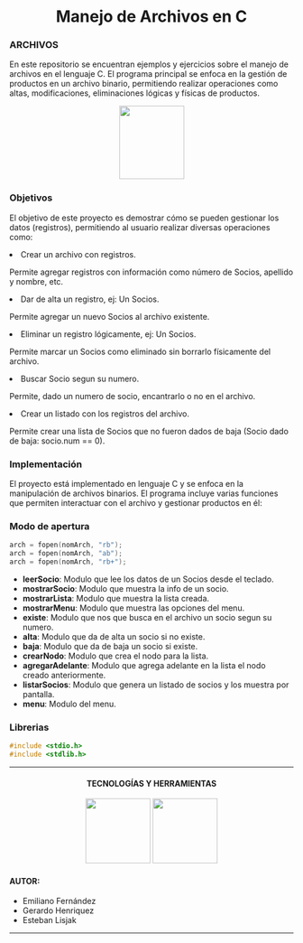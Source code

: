 <h1 align="center">Manejo de Archivos en C</h1>

<h3>ARCHIVOS</h3>
<p>En este repositorio se encuentran ejemplos y ejercicios sobre el manejo de archivos en el lenguaje C. El programa principal se enfoca en la gestión de productos en un archivo binario, permitiendo realizar operaciones como altas, modificaciones, eliminaciones lógicas y físicas de productos.</p>

<div align="center">
	<img src="https://cdn-icons-png.flaticon.com/512/2338/2338582.png" width="115" height="130" style="margin:auto;">
</div>

<h3>Objetivos</h3>
<p>El objetivo de este proyecto es demostrar cómo se pueden gestionar los datos (registros), permitiendo al usuario realizar diversas operaciones como:</p>
<div>
	<li>Crear un archivo con registros.</li>
	<p>Permite agregar registros con información como número de Socios, apellido y nombre, etc.</p>
</div>
<div>
	<li>Dar de alta un registro, ej: Un Socios.</li>
	<p>Permite agregar un nuevo Socios al archivo existente.</p>
</div>
<div>
	<li>Eliminar un registro lógicamente, ej: Un Socios.</li>
	<p>Permite marcar un Socios como eliminado sin borrarlo físicamente del archivo.</p>
</div>
<div>
	<li>Buscar Socio segun su numero.</li>
	<p>Permite, dado un numero de socio, encantrarlo o no en el archivo.</p>
</div>
<div>
	<li>Crear un listado con los registros del archivo.</li>
	<p>Permite crear una lista de Socios que no fueron dados de baja (Socio dado de baja: socio.num == 0).</p>
</div>

<h3>Implementación</h3>
<p>El proyecto está implementado en lenguaje C y se enfoca en la manipulación de archivos binarios. El programa incluye varias funciones que permiten interactuar con el archivo y gestionar productos en él:</p>

### Modo de apertura

```c
arch = fopen(nomArch, "rb");
arch = fopen(nomArch, "ab");
arch = fopen(nomArch, "rb+");
```
<ul>
    <li><strong>leerSocio</strong>: Modulo que lee los datos de un Socios desde el teclado.</li>
    <li><strong>mostrarSocio</strong>: Modulo que muestra la info de un socio.</li>
	<li><strong>mostrarLista</strong>: Modulo que muestra la lista creada.</li>
	<li><strong>mostrarMenu</strong>: Modulo que muestra las opciones del menu.</li>
	<li><strong>existe</strong>: Modulo que nos que busca en el archivo un socio segun su numero.</li>
	<li><strong>alta</strong>: Modulo que da de alta un socio si no existe.</li>
	<li><strong>baja</strong>: Modulo que da de baja un socio si existe.</li>
	<li><strong>crearNodo</strong>: Modulo que crea el nodo para la lista.</li>
	<li><strong>agregarAdelante</strong>: Modulo que agrega adelante en la lista el nodo creado anteriormente.</li>
	<li><strong>listarSocios</strong>: Modulo que genera un listado de socios y los muestra por pantalla.</li>
	<li><strong>menu</strong>: Modulo del menu.</li>
</ul>

### Librerias

```c
#include <stdio.h>
#include <stdlib.h>
```

---

<h4 align="center">TECNOLOGÍAS Y HERRAMIENTAS</h4>
<div align="center">
	<img src="https://www.netgen.co.za/wp-content/uploads/2022/03/C-image-for-Netgen-1024x1024.png" width="115" height="115" style="margin:auto;">
	<img src="https://upload.wikimedia.org/wikipedia/commons/thumb/9/9a/Visual_Studio_Code_1.35_icon.svg/1200px-Visual_Studio_Code_1.35_icon.svg.png" width="115" height="115" style="margin:auto;">
</div>

<h4>AUTOR:</h4>

- Emiliano Fernández
- Gerardo Henriquez
- Esteban Lisjak

---
